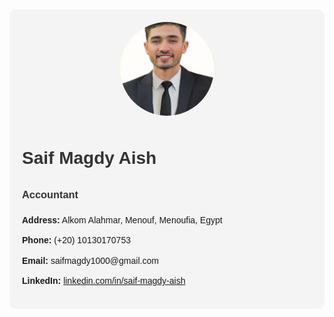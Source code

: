 <!DOCTYPE html>
<html lang="en">
<head>
    <meta charset="UTF-8">
    <meta name="viewport" content="width=device-width, initial-scale=1.0">
    <title>Saif Magdy CV</title>
    <style>
        body {
            font-family: Arial, sans-serif;
            line-height: 1.6;
            margin: 0;
            padding: 0 20px;
        }
        .container {
            max-width: 900px;
            margin: 20px auto;
            background: #f4f4f4;
            padding: 20px;
            border-radius: 10px;
        }
        h1, h2, h3 {
            color: #333;
        }
        .contact-info {
            list-style: none;
            padding: 0;
        }
        .contact-info li {
            margin-bottom: 10px;
        }
        .profile-picture {
            text-align: center;
        }
        .profile-picture img {
            width: 150px;
            height: 150px;
            border-radius: 50%;
            object-fit: cover;
        }
    </style>
</head>
<body>
    <div class="container">
        <div class="profile-picture">
            <img src="profile.jpg" alt="Saif Magdy">
        </div>
        <h1>Saif Magdy Aish</h1>
        <h3>Accountant</h3>
        <ul class="contact-info">
            <li><strong>Address:</strong> Alkom Alahmar, Menouf, Menoufia, Egypt</li>
            <li><strong>Phone:</strong> (+20) 10130170753</li>
            <li><strong>Email:</strong> saifmagdy1000@gmail.com</li>
            <li><strong>LinkedIn:</strong> <a href="https://linkedin.com/in/saif-magdy-aish-5568641ba">linkedin.com/in/saif-magdy-aish</a></li>
        </ul>
        <!-- باقي المعلومات مثل التعليم والخبرات -->
    </div>
</body>
</html>
